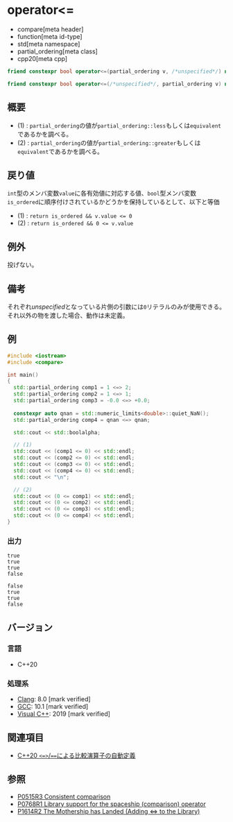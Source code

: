 # operator<=

* compare[meta header]
* function[meta id-type]
* std[meta namespace]
* partial_ordering[meta class]
* cpp20[meta cpp]

```cpp
friend constexpr bool operator<=(partial_ordering v, /*unspecified*/) noexcept;   // (1)

friend constexpr bool operator<=(/*unspecified*/, partial_ordering v) noexcept;   // (2)
```

## 概要

- (1) : `partial_ordering`の値が`partial_ordering::less`もしくは`equivalent`であるかを調べる。
- (2) : `partial_ordering`の値が`partial_ordering::greater`もしくは`equivalent`であるかを調べる。

## 戻り値

`int`型のメンバ変数`value`に各有効値に対応する値、`bool`型メンバ変数`is_ordered`に順序付けされているかどうかを保持しているとして、以下と等価

- (1) : `return is_ordered && v.value <= 0` 
- (2) : `return is_ordered && 0 <= v.value`

## 例外
投げない。

## 備考

それぞれ*unspecified*となっている片側の引数には`0`リテラルのみが使用できる。それ以外の物を渡した場合、動作は未定義。

## 例
```cpp example
#include <iostream>
#include <compare>

int main()
{
  std::partial_ordering comp1 = 1 <=> 2;
  std::partial_ordering comp2 = 1 <=> 1;
  std::partial_ordering comp3 = -0.0 <=> +0.0;
  
  constexpr auto qnan = std::numeric_limits<double>::quiet_NaN();
  std::partial_ordering comp4 = qnan <=> qnan;

  std::cout << std::boolalpha;

  // (1) 
  std::cout << (comp1 <= 0) << std::endl;
  std::cout << (comp2 <= 0) << std::endl;
  std::cout << (comp3 <= 0) << std::endl;
  std::cout << (comp4 <= 0) << std::endl;
  std::cout << "\n";

  // (2)
  std::cout << (0 <= comp1) << std::endl;
  std::cout << (0 <= comp2) << std::endl;
  std::cout << (0 <= comp3) << std::endl;
  std::cout << (0 <= comp4) << std::endl;
}
```

### 出力
```
true
true
true
false

false
true
true
false
```

## バージョン
### 言語
- C++20

### 処理系
- [Clang](/implementation.md#clang): 8.0 [mark verified]
- [GCC](/implementation.md#gcc): 10.1 [mark verified]
- [Visual C++](/implementation.md#visual_cpp): 2019 [mark verified]

## 関連項目

- [C++20 `<=>`/`==`による比較演算子の自動定義](/lang/cpp20/consistent_comparison.md)


## 参照

- [P0515R3 Consistent comparison](http://wg21.link/p0515)
- [P0768R1 Library support for the spaceship (comparison) operator](http://wg21.link/p0768)
- [P1614R2 The Mothership has Landed (Adding <=> to the Library)](http://wg21.link/p1614)
